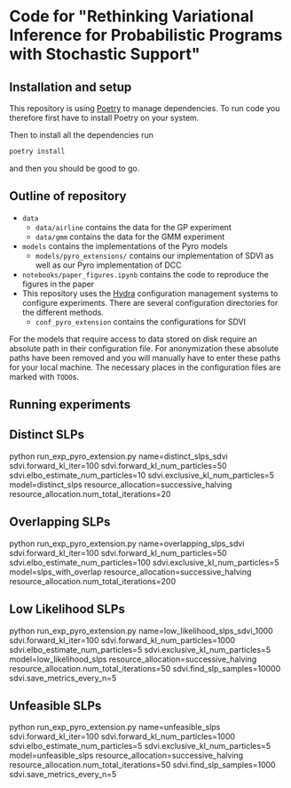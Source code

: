 # Code for "Rethinking Variational Inference for Probabilistic Programs with Stochastic Support"

## Installation and setup

This repository is using [Poetry](https://python-poetry.org/) to manage dependencies. 
To run code you therefore first have to install Poetry on your system.

Then to install all the dependencies run
```bash
poetry install
```
and then you should be good to go.

## Outline of repository

- `data`
    - `data/airline` contains the data for the GP experiment
    - `data/gmm` contains the data for the GMM experiment
- `models` contains the implementations of the Pyro models
    - `models/pyro_extensions/` contains our implementation of SDVI as well as our Pyro implementation of DCC
- `notebooks/paper_figures.ipynb` contains the code to reproduce the figures in the paper 
- This repository uses the [Hydra](https://hydra.cc/) configuration management systems to configure experiments. There are several configuration directories for the different methods.
    - `conf_pyro_extension` contains the configurations for SDVI

For the models that require access to data stored on disk require an absolute path in their configuration file. 
For anonymization these absolute paths have been removed and you will manually have to enter these paths for your local machine.
The necessary places in the configuration files are marked with `TODO`s.


## Running experiments

## Distinct SLPs
python run_exp_pyro_extension.py name=distinct_slps_sdvi sdvi.forward_kl_iter=100 sdvi.forward_kl_num_particles=50 sdvi.elbo_estimate_num_particles=10 sdvi.exclusive_kl_num_particles=5 model=distinct_slps resource_allocation=successive_halving resource_allocation.num_total_iterations=20

## Overlapping SLPs
python run_exp_pyro_extension.py name=overlapping_slps_sdvi sdvi.forward_kl_iter=100 sdvi.forward_kl_num_particles=50 sdvi.elbo_estimate_num_particles=100 sdvi.exclusive_kl_num_particles=5 model=slps_with_overlap resource_allocation=successive_halving resource_allocation.num_total_iterations=200 

## Low Likelihood SLPs
python run_exp_pyro_extension.py name=low_likelihood_slps_sdvi_1000 sdvi.forward_kl_iter=100 sdvi.forward_kl_num_particles=1000 sdvi.elbo_estimate_num_particles=5 sdvi.exclusive_kl_num_particles=5 model=low_likelihood_slps resource_allocation=successive_halving resource_allocation.num_total_iterations=50 sdvi.find_slp_samples=10000 sdvi.save_metrics_every_n=5

## Unfeasible SLPs
python run_exp_pyro_extension.py name=unfeasible_slps sdvi.forward_kl_iter=100 sdvi.forward_kl_num_particles=1000 sdvi.elbo_estimate_num_particles=5 sdvi.exclusive_kl_num_particles=5 model=unfeasible_slps resource_allocation=successive_halving resource_allocation.num_total_iterations=50 sdvi.find_slp_samples=1000 sdvi.save_metrics_every_n=5